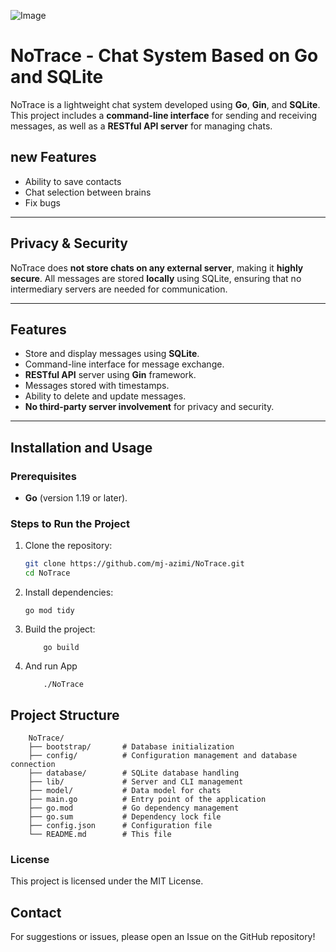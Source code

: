![Image](https://s6.uupload.ir/files/screencast_from_25-02-15_14_56_04_mvwy.gif)

# NoTrace - Chat System Based on Go and SQLite

NoTrace is a lightweight chat system developed using **Go**, **Gin**, and **SQLite**. This project includes a **command-line interface** for sending and receiving messages, as well as a **RESTful API server** for managing chats.


## new Features
- Ability to save contacts
- Chat selection between brains
- Fix bugs

---

##  Privacy & Security

NoTrace does **not store chats on any external server**, making it **highly secure**. All messages are stored **locally** using SQLite, ensuring that no intermediary servers are needed for communication.

---

##  Features

- Store and display messages using **SQLite**.
- Command-line interface for message exchange.
- **RESTful API** server using **Gin** framework.
- Messages stored with timestamps.
- Ability to delete and update messages.
- **No third-party server involvement** for privacy and security.

---

##  Installation and Usage

### Prerequisites
- **Go** (version 1.19 or later).

### Steps to Run the Project
1. Clone the repository:
   ```sh
   git clone https://github.com/mj-azimi/NoTrace.git
   cd NoTrace
   ```
2. Install dependencies:

    ```
    go mod tidy
    ```
3. Build the project:
    ```
        go build
    ```
4. And run App
    ```
        ./NoTrace
    ```

##  Project Structure
    
        NoTrace/
        ├── bootstrap/       # Database initialization
        ├── config/          # Configuration management and database connection
        ├── database/        # SQLite database handling
        ├── lib/             # Server and CLI management
        ├── model/           # Data model for chats
        ├── main.go          # Entry point of the application
        ├── go.mod           # Go dependency management
        ├── go.sum           # Dependency lock file
        ├── config.json      # Configuration file
        └── README.md        # This file
    
###  License
This project is licensed under the MIT License.

##  Contact

For suggestions or issues, please open an Issue on the GitHub repository!
